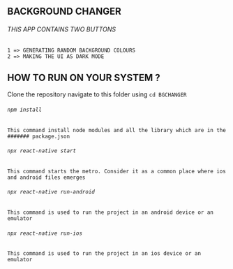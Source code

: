 ## BACKGROUND CHANGER

###### THIS APP CONTAINS TWO BUTTONS 

	1 => GENERATING RANDOM BACKGROUND COLOURS
	2 => MAKING THE UI AS DARK MODE

## HOW TO RUN ON YOUR SYSTEM ?

Clone the repository
navigate to this folder using ``cd BGCHANGER``

###### ``npm install``
	
	This command install node modules and all the library which are in the ####### package.json 
	
	
###### ``npx react-native start``

	This command starts the metro. Consider it as a common place where ios and android files emerges
	
	
###### ``npx react-native run-android``

	This command is used to run the project in an android device or an emulator
	

###### ``npx react-native run-ios``

	This command is used to run the project in an ios device or an emulator
	
	
	

